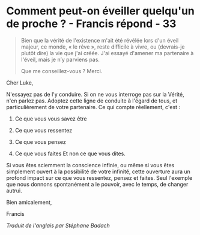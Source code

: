 # Comment peut-on éveiller quelqu'un de proche ? - Francis répond - 33 

>Bien que la vérité de l'existence m'ait été révélée lors d'un éveil majeur, ce monde, « le rêve », reste difficile à vivre, ou (devrais-je plutôt dire) la vie que j'ai créée. J'ai essayé d'amener ma partenaire à l'éveil, mais je n’y parviens pas.
>
>Que me conseillez-vous ? Merci.

Cher Luke, 

N'essayez pas de l'y conduire. Si on ne vous interroge pas sur la Vérité, n'en parlez pas. Adoptez cette ligne de conduite à l'égard de tous, et particulièrement de votre partenaire. Ce qui compte réellement, c'est : 

1. Ce que vous vous savez être 

2. Ce que vous ressentez 

3. Ce que vous pensez 

4. Ce que vous faites Et non ce que vous dites. 

Si vous êtes sciemment la conscience infinie, ou même si vous êtes simplement ouvert à la possibilité de votre infinité, cette ouverture aura un profond impact sur ce que vous ressentez, pensez et faites. Seul l'exemple que nous donnons spontanément a le pouvoir, avec le temps, de changer autrui. 

Bien amicalement,

Francis

_Traduit de l'anglais par Stéphane Badach_

